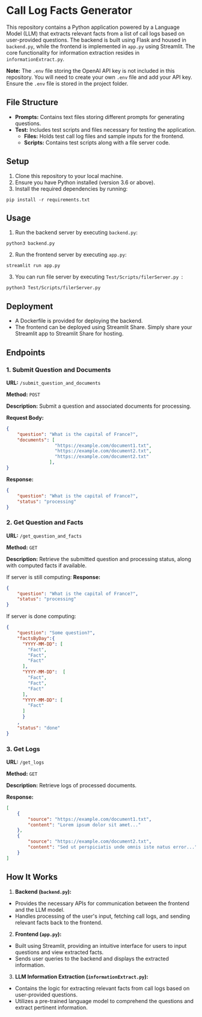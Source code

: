 # Call Log Facts Generator

This repository contains a Python application powered by a Language Model (LLM) that extracts relevant facts from a list of call logs based on user-provided questions. The backend is built using Flask and housed in `backend.py`, while the frontend is implemented in `app.py` using Streamlit. The core functionality for information extraction resides in `informationExtract.py`.

**Note:** The `.env` file storing the OpenAI API key is not included in this repository. You will need to create your own `.env` file and add your API key. Ensure the `.env` file is stored in the project folder.
## File Structure

- **Prompts:** Contains text files storing different prompts for generating questions.
- **Test:** Includes test scripts and files necessary for testing the application.
  - **Files:** Holds test call log files and sample inputs for the frontend.
  - **Scripts:** Contains test scripts along with a file server code.


## Setup

1. Clone this repository to your local machine.
2. Ensure you have Python installed (version 3.6 or above).
3. Install the required dependencies by running:
```
pip install -r requirements.txt
```

## Usage

1. Run the backend server by executing `backend.py`:
```
python3 backend.py
```
2. Run the frontend server by executing `app.py`:
```
streamlit run app.py
```
3. You can run file server by executing `Test/Scripts/filerServer.py
`:
```
python3 Test/Scripts/filerServer.py
```

## Deployment

- A Dockerfile is provided for deploying the backend.
- The frontend can be deployed using Streamlit Share. Simply share your Streamlit app to Streamlit Share for hosting.
## Endpoints

### 1. Submit Question and Documents

**URL:** `/submit_question_and_documents`

**Method:** `POST`

**Description:** Submit a question and associated documents for processing.

**Request Body:**
```json
{
    "question": "What is the capital of France?",
    "documents": [
                  "https://example.com/document1.txt",
                  "https://example.com/document2.txt",
                  "https://example.com/document2.txt"
                ],
}
```

**Response:**
```json
{
    "question": "What is the capital of France?",
    "status": "processing"
}
```

### 2. Get Question and Facts

**URL:** `/get_question_and_facts`

**Method:** `GET`

**Description:** Retrieve the submitted question and processing status, along with computed facts if available.

If server is still computing:
**Response:**
```json
{
    "question": "What is the capital of France?",
    "status": "processing"
}
```
If server is done computing:
```json
{
    "question": "Some question?",
    "factsByDay":{ 
      "YYYY-MM-DD": [
        "Fact",
        "Fact",
        "Fact"
      ],
      "YYYY-MM-DD":  [
        "Fact",
        "Fact",
        "Fact"
      ],
      "YYYY-MM-DD": [
        "Fact"
      ]
      }
    ,
    "status": "done"
}
```
### 3. Get Logs

**URL:** `/get_logs`

**Method:** `GET`

**Description:** Retrieve logs of processed documents.

**Response:**
```json
[
    {
        "source": "https://example.com/document1.txt",
        "content": "Lorem ipsum dolor sit amet..."
    },
    {
        "source": "https://example.com/document2.txt",
        "content": "Sed ut perspiciatis unde omnis iste natus error..."
    }
]
```
## How It Works

1. **Backend (`backend.py`):** 
- Provides the necessary APIs for communication between the frontend and the LLM model.
- Handles processing of the user's input, fetching call logs, and sending relevant facts back to the frontend.

2. **Frontend (`app.py`):** 
- Built using Streamlit, providing an intuitive interface for users to input questions and view extracted facts.
- Sends user queries to the backend and displays the extracted information.

3. **LLM Information Extraction (`informationExtract.py`):** 
- Contains the logic for extracting relevant facts from call logs based on user-provided questions.
- Utilizes a pre-trained language model to comprehend the questions and extract pertinent information.

